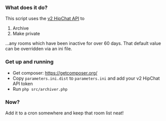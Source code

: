 ### What does it do?
This script uses the [v2 HipChat API](https://www.hipchat.com/docs/apiv2) to

1. Archive
2. Make private

...any rooms which have been inactive for over 60 days. That default value can be overridden via an ini file.

### Get up and running
* Get composer: https://getcomposer.org/
* Copy `parameters.ini.dist` to `parameters.ini` and add your v2 HipChat API token
* Run `php src/archiver.php`

### Now?
Add it to a cron somewhere and keep that room list neat!
